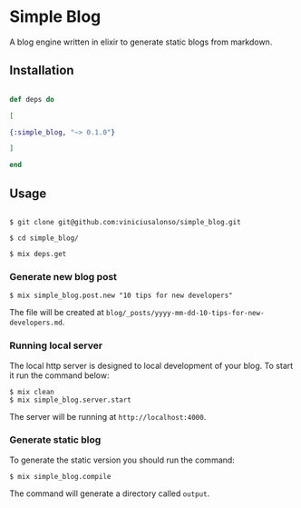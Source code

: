 # Simple Blog

  

A blog engine written in elixir to generate static blogs from markdown.

  

## Installation

```elixir

def deps do

[

{:simple_blog, "~> 0.1.0"}

]

end

```

  ## Usage

  

```console

$ git clone git@github.com:viniciusalonso/simple_blog.git

$ cd simple_blog/

$ mix deps.get
```

### Generate new blog post

```console
$ mix simple_blog.post.new "10 tips for new developers"
```

The file will be created at `blog/_posts/yyyy-mm-dd-10-tips-for-new-developers.md`.

### Running local server

The local http server is designed to local development of your blog. To start it run the command below:

```console
$ mix clean
$ mix simple_blog.server.start
```

The server will be running at `http://localhost:4000`.

### Generate static blog

To generate the static version you should run the command:

```console
$ mix simple_blog.compile
```

The command will generate a directory called `output`.
